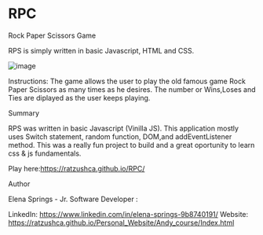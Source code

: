 # RPC

Rock Paper Scissors Game

RPS is simply written in basic Javascript, HTML and CSS.

![image](https://user-images.githubusercontent.com/93014061/149849624-502913bd-d7e9-4538-8b69-233db76d50f0.png)

Instructions: The game allows the user to play the old famous game Rock Paper Scissors as many times as he desires. The number or Wins,Loses and Ties are diplayed as the user keeps playing.

Summary

RPS was written in basic Javascript (Vinilla JS). This application mostly uses Switch statement, random function, DOM,and addEventListener method. This was a really fun project to build and a great oportunity to learn css & js fundamentals.

Play here:https://ratzushca.github.io/RPC/

Author

Elena Springs - Jr. Software Developer :

LinkedIn: https://www.linkedin.com/in/elena-springs-9b8740191/ 
Website: https://ratzushca.github.io/Personal_Website/Andy_course/Index.html
